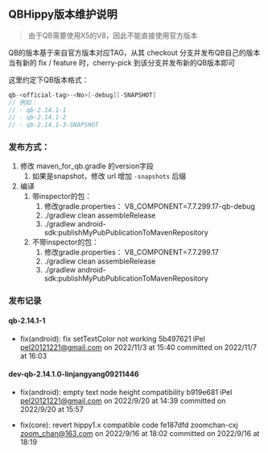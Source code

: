 ## QBHippy版本维护说明

> 由于QB需要使用X5的V8，因此不能直接使用官方版本

QB的版本基于来自官方版本对应TAG，从其 checkout 分支并发布QB自己的版本
当有新的 fix / feature 时，cherry-pick 到该分支并发布新的QB版本即可

这里约定下QB版本格式：
```java
qb-<official-tag>-<No>[-debug][-SNAPSHOT]
// 例如：
// - qb-2.14.1-1
// - qb-2.14.1-2
// - qb-2.14.1-3-SNAPSHOT
```

### 发布方式：
1. 修改 maven_for_qb.gradle 的version字段
    1. 如果是snapshot，修改 url 增加 `-snapshots` 后缀
1. 编译
    1. 带inspector的包：
        1. 修改gradle.properties： V8_COMPONENT=7.7.299.17-qb-debug
        1. ./gradlew clean assembleRelease
        1. ./gradlew android-sdk:publishMyPubPublicationToMavenRepository
    1. 不带inspector的包：
        1. 修改gradle.properties： V8_COMPONENT=7.7.299.17
        1. ./gradlew clean assembleRelease
        1. ./gradlew android-sdk:publishMyPubPublicationToMavenRepository
        
### 发布记录

#### qb-2.14.1-1

- fix(android): fix setTextColor not working
5b497621 iPel <pel20121221@gmail.com> on 2022/11/3 at 15:40
committed on 2022/11/7 at 16:03

#### dev-qb-2.14.1.0-linjangyang09211446

- fix(android): empty text node height compatibility
b919e681 iPel <pel20121221@gmail.com> on 2022/9/20 at 14:39
committed on 2022/9/20 at 15:57

- fix(core): revert hippy1.x compatible code
fe187dfd zoomchan-cxj <zoom_chan@163.com> on 2022/9/16 at 18:02
committed on 2022/9/16 at 18:19
